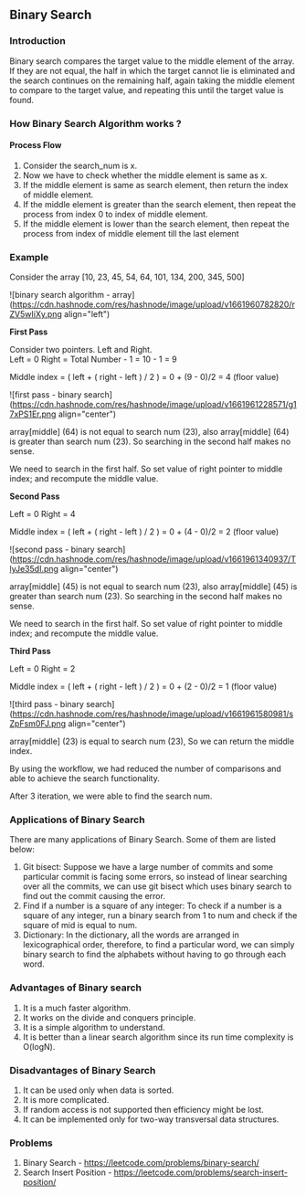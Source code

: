 ## Binary Search

### Introduction
Binary search compares the target value to the middle element of the array. If they are not equal, the half in which the target cannot lie is eliminated and the search continues on the remaining half, again taking the middle element to compare to the target value, and repeating this until the target value is found.

### How Binary Search Algorithm works ?
#### Process Flow
1. Consider the search_num is x.
2. Now we have to check whether the middle element is same as x.
3. If the middle element is same as search element, then return the index of middle element. 
4. If the middle element is greater than the search element, then repeat the process from index 0 to index of middle element.
5. If the middle element is lower than the search element, then repeat the process from index of middle element till the last element

### Example

Consider the array  [10, 23, 45, 54, 64, 101, 134, 200, 345, 500]


![binary search algorithm - array](https://cdn.hashnode.com/res/hashnode/image/upload/v1661960782820/rZV5wIiXy.png align="left")

**First Pass**

Consider two pointers. Left and Right. 			
Left = 0
Right = Total Number - 1 = 10 - 1 = 9

Middle index =    ( left + ( right - left ) / 2 ) = 0 + (9 - 0)/2 = 4 (floor value)

![first pass - binary search](https://cdn.hashnode.com/res/hashnode/image/upload/v1661961228571/g17xPS1Er.png align="center")

array[middle] (64)  is not equal to search num (23), also array[middle] (64) is greater than search num (23). So searching in the second half makes no sense. 

We need to search in the first half.  So set value of right pointer to middle index; and recompute the middle value. 

**Second Pass**

Left = 0
Right = 4

Middle index =    ( left + ( right - left ) / 2 ) = 0 + (4 - 0)/2 = 2 (floor value)

![second pass - binary search](https://cdn.hashnode.com/res/hashnode/image/upload/v1661961340937/TlyJe35dI.png align="center")

array[middle] (45)  is not equal to search num (23), also array[middle] (45) is greater than search num (23). So searching in the second half makes no sense. 

We need to search in the first half.  So set value of right pointer to middle index; and recompute the middle value. 

**Third Pass**

Left = 0
Right = 2

Middle index =    ( left + ( right - left ) / 2 ) = 0 + (2 - 0)/2 = 1 (floor value)


![third pass - binary search](https://cdn.hashnode.com/res/hashnode/image/upload/v1661961580981/sZpFsm0FJ.png align="center")

array[middle] (23)  is equal to search num (23), So we can return the middle index.

By using the workflow, we had reduced the number of comparisons and able to achieve the search functionality.

After 3 iteration, we were able to find the search num. 


### Applications of Binary Search
There are many applications of Binary Search. Some of them are listed below:

1. Git bisect: Suppose we have a large number of commits and some particular commit is facing some errors, so instead of linear searching over all the commits, we can use git bisect which uses binary search to find out the commit causing the error.
2. Find if a number is a square of any integer: To check if a number is a square of any integer, run a binary search from 1 to num and check if the square of mid is equal to num.
3. Dictionary: In the dictionary, all the words are arranged in lexicographical order, therefore, to find a particular word, we can simply binary search to find the alphabets without having to go through each word.

### Advantages of Binary search
1. It is a much faster algorithm.
2. It works on the divide and conquers principle.
3. It is a simple algorithm to understand.
4. It is better than a linear search algorithm since its run time complexity is O(logN).

### Disadvantages of Binary Search
1. It can be used only when data is sorted.
2. It is more complicated.
3. If random access is not supported then efficiency might be lost.
4. It can be implemented only for two-way transversal data structures.

### Problems 
1. Binary Search - https://leetcode.com/problems/binary-search/
2. Search Insert Position - https://leetcode.com/problems/search-insert-position/





